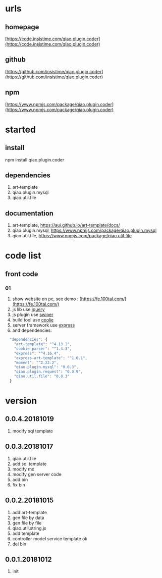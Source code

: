 # urls
## homepage
[https://code.insistime.com/qiao.plugin.coder](https://code.insistime.com/qiao.plugin.coder)

## github
[https://github.com/insistime/qiao.plugin.coder](https://github.com/insistime/qiao.plugin.coder)

## npm
[https://www.npmjs.com/package/qiao.plugin.coder](https://www.npmjs.com/package/qiao.plugin.coder)

# started
## install
npm install qiao.plugin.coder

## dependencies
1. art-template
2. qiao.plugin.mysql
3. qiao.util.file

## documentation
1. art-template, https://aui.github.io/art-template/docs/
2. qiao.plugin.mysql, https://www.npmjs.com/package/qiao.plugin.mysql
3. qiao.util.file, https://www.npmjs.com/package/qiao.util.file

# code list
## front code
### 01
1. show website on pc, see demo : [https://fe.100tal.com/](https://fe.100tal.com/)
2. js lib use [jquery](https://jquery.com/)
3. js plugin use [swiper](http://idangero.us/swiper/)
4. build tool use [coolie](https://coolie.ydr.me/)
5. server framework use [express](http://www.expressjs.com.cn/)
6. and dependencies:
```javascript
  "dependencies": {
    "art-template": "^4.13.1",
    "cookie-parser": "^1.4.3",
    "express": "^4.16.4",
    "express-art-template": "^1.0.1",
    "moment": "^2.22.2",
    "qiao.plugin.mysql": "0.0.3",
    "qiao.plugin.request": "0.0.9",
    "qiao.util.file": "0.0.3"
  }
``` 

# version
## 0.0.4.20181019
1. modify sql template

## 0.0.3.20181017
1. qiao.util.file
2. add sql template
3. modify md
4. modify gen server code
5. add bin
6. fix bin

## 0.0.2.20181015
1. add art-template
2. gen file by data
3. gen file by file
4. qiao.util.string.js
5. add template
6. controller model service template ok
7. del bin

## 0.0.1.20181012
1. init